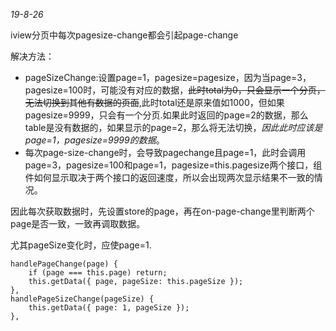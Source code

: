 *19-8-26*

iview分页中每次pagesize-change都会引起page-change

解决方法：

- pageSizeChange:设置page=1，pagesize=pagesize，因为当page=3，pagesize=100时，可能没有对应的数据，~~此时total为0，只会显示一个分页，无法切换到其他有数据的页面~~,此时total还是原来值如1000，但如果pagesize=9999，只会有一个分页.如果此时返回的page=2的数据，那么table是没有数据的，如果显示的page=2，那么将无法切换，_因此此时应该是page=1，pagesize=9999的数据_。
- 每次page-size-change时，会导致pagechange且page=1，此时会调用page=3，pagesize=100和page=1，pagesize=this.pagesize两个接口，组件如何显示取决于两个接口的返回速度，所以会出现两次显示结果不一致的情况。

因此每次获取数据时，先设置store的page，再在on-page-change里判断两个page是否一致，一致再调取数据。

尤其pageSize变化时，应使page=1.

```
handlePageChange(page) {
    if (page === this.page) return;
    this.getData({ page, pageSize: this.pageSize });
},
handlePageSizeChange(pageSize) {
    this.getData({ page: 1, pageSize });
},
```

